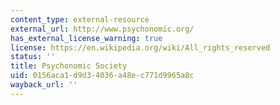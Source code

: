 ```yaml
---
content_type: external-resource
external_url: http://www.psychonomic.org/
has_external_license_warning: true
license: https://en.wikipedia.org/wiki/All_rights_reserved
status: ''
title: Psychonomic Society
uid: 0156aca1-d9d3-4036-a48e-c771d9965a8c
wayback_url: ''
---
```

